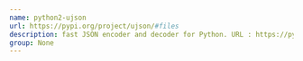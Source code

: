```yaml
---
name: python2-ujson
url: https://pypi.org/project/ujson/#files
description: fast JSON encoder and decoder for Python. URL : https://pypi.org/project/ujson/#files Groups : None
group: None
---
```

